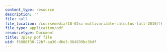 ```yaml
---
content_type: resource
description: ''
file: null
file_location: /coursemedia/18-02sc-multivariable-calculus-fall-2010/f6088f3022bfaa30d6e3384939bc36df_dUk_I1E5QxY.pdf
file_type: application/pdf
resourcetype: Document
title: 3play pdf file
uid: f6088f30-22bf-aa30-d6e3-384939bc36df
---
```

